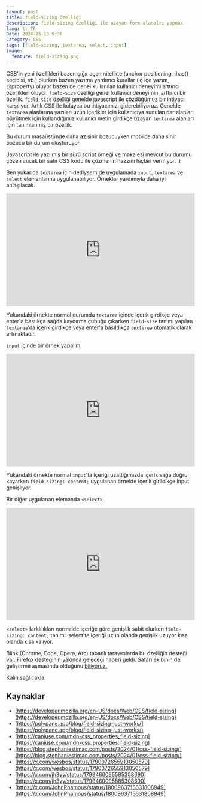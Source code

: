 ```yaml
---
layout: post
title: field-sizing özelliği
description: field-sizing özelliği ile uzayan form alanalrı yapmak
lang: tr_TR
Date: 2024-05-13 9:30
Category: CSS
tags: [field-sizing, textarea, select, input]
image:
  feature: field-sizing.png
---
```


CSS'in yeni özellikleri bazen çığır açan nitelikte (anchor positioning, :has() seçicisi, vb.) olurken bazen yazıma yardımcı kurallar (iç içe yazım, @property) oluyor bazen de genel kullanılan kullanıcı deneyimi arttırıcı özellikleri oluyor. `field-size` özelliği genel kullanıcı deneyimini arttırıcı bir özellik. `field-size` özelliği genelde javascript ile çözdüğümüz bir ihtiyacı karşılıyor. Artık CSS ile kolayca bu ihtiyacımızı giderebiliyoruz. Genelde `textarea` alanlarına yazılan uzun içerikler için kullanıcıya sunulan dar alanları büyütmek için kullandığımız kullanıcı metin girdikçe uzayan `textarea` alanları için tanımlanmış bir özellik. 

Bu durum masaüstünde daha az sinir bozucuyken mobilde daha sinir bozucu bir durum oluşturuyor. 

Javascript ile yazılmış bir sürü script örneği ve makalesi mevcut bu durumu çözen ancak bir satır CSS kodu ile çözmenin hazzını hiçbiri vermiyor. :)

Ben yukarıda `textarea` için dediysem de uygulamada `input`, `textarea` ve `select` elemanlarına uygulanabiliyor. Örnekler yardımıyla daha iyi anlaşılacak.

<iframe height="300" style="width: 100%;" scrolling="no" title=" field-sizing: content;" src="https://codepen.io/fatihhayri/embed/abgpvgy?default-tab=result" frameborder="no" loading="lazy" allowtransparency="true" allowfullscreen="true">
  See the Pen <a href="https://codepen.io/fatihhayri/pen/abgpvgy">
   field-sizing: content;</a> by Fatih Hayrioğlu (<a href="https://codepen.io/fatihhayri">@fatihhayri</a>)
  on <a href="https://codepen.io">CodePen</a>.
</iframe>

Yukarıdaki örnekte normal durumda `textarea` içinde içerik girdikçe veya enter'a bastıkça sağda kaydırma çubuğu çıkarken `field-size` tanımı yapılan `textarea`'da içerik girdikçe veya enter'a basıldıkça `textarea` otomatik olarak artmaktadır. 

`input` içinde bir örnek yapalım.

<iframe height="300" style="width: 100%;" scrolling="no" title="input -  field-sizing: content;" src="https://codepen.io/fatihhayri/embed/qBzRXgQ?default-tab=result" frameborder="no" loading="lazy" allowtransparency="true" allowfullscreen="true">
  See the Pen <a href="https://codepen.io/fatihhayri/pen/qBzRXgQ">
  input -  field-sizing: content;</a> by Fatih Hayrioğlu (<a href="https://codepen.io/fatihhayri">@fatihhayri</a>)
  on <a href="https://codepen.io">CodePen</a>.
</iframe>

Yukarıdaki örnekte normal `input`'ta içeriği uzattığımızda içerik sağa doğru kayarken `field-sizing: content;` uygulanan örnekte içerik girildikçe input genişliyor.

Bir diğer uygulanan elemanda `<select>`

<iframe height="300" style="width: 100%;" scrolling="no" title="input -  field-sizing: content;" src="https://codepen.io/fatihhayri/embed/oNrZGEK?default-tab=result" frameborder="no" loading="lazy" allowtransparency="true" allowfullscreen="true">
  See the Pen <a href="https://codepen.io/fatihhayri/pen/oNrZGEK">
  input -  field-sizing: content;</a> by Fatih Hayrioğlu (<a href="https://codepen.io/fatihhayri">@fatihhayri</a>)
  on <a href="https://codepen.io">CodePen</a>.
</iframe>

`<select>` farklılıkları normalde içeriğe göre genişlik sabit olurken `field-sizing: content;` tanımlı select'te içeriği uzun olanda genişlik uzuyor kısa olanda kısa kalıyor.

Blink (Chrome, Edge, Opera, Arc)  tabanlı tarayıcılarda bu özelliğin desteği var. Firefox desteğinin [yakında geleceği haberi](https://x.com/intenttoship/status/1799438829260099996) geldi. Safari ekibinin de geliştirme aşmasında olduğunu [biliyoruz.](https://webkit.org/css-status/#property-field-sizing)

Kalın sağlıcakla.

## Kaynaklar

 - [https://developer.mozilla.org/en-US/docs/Web/CSS/field-sizing](https://developer.mozilla.org/en-US/docs/Web/CSS/field-sizing)
 - [https://polypane.app/blog/field-sizing-just-works/](https://polypane.app/blog/field-sizing-just-works/)
 - [https://caniuse.com/mdn-css_properties_field-sizing](https://caniuse.com/mdn-css_properties_field-sizing)
 - [https://blog.stephaniestimac.com/posts/2024/01/css-field-sizing/](https://blog.stephaniestimac.com/posts/2024/01/css-field-sizing/)
 - [https://x.com/wesbos/status/1790072655913050579](https://x.com/wesbos/status/1790072655913050579)
 - [https://x.com/jh3yy/status/1799460095585308690](https://x.com/jh3yy/status/1799460095585308690)
 - [https://x.com/JohnPhamous/status/1800963715631808949](https://x.com/JohnPhamous/status/1800963715631808949)